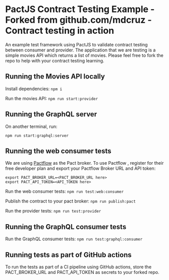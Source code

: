 # PactJS Contract Testing Example - Forked from github.com/mdcruz - Contract testing in action

An example test framework using PactJS to validate contract testing between consumer and provider. The application that we are testing is a simple movies API which returns a list of movies. Please feel free to fork the repo to help with your contract testing learning.

## Running the Movies API locally

Install dependencies:
`npm i`

Run the movies API:
`npm run start:provider`

## Running the GraphQL server

On another terminal, run:

`npm run start:graphql:server`

## Running the web consumer tests

We are using [Pactflow](https://pactflow.io/) as the Pact broker. To use Pactflow , register for their free developer plan and export your Pactflow Broker URL and API token:

```
export PACT_BROKER_URL=<PACT_BROKER_URL here>
export PACT_API_TOKEN=<API_TOKEN here>
```

Run the web consumer tests:
`npm run test:web:consumer`

Publish the contract to your pact broker:
`npm run publish:pact`

Run the provider tests:
`npm run test:provider`

## Running the GraphQL consumer tests

Run the GraphQL consumer tests:
`npm run test:graphql:consumer`

## Running tests as part of GitHub actions

To run the tests as part of a CI pipeline using GitHub actions, store the PACT_BROKER_URL and PACT_API_TOKEN as secrets to your forked repo.
